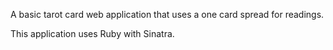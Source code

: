 A basic tarot card web application that uses a one card spread for readings.

This application uses Ruby with Sinatra.
